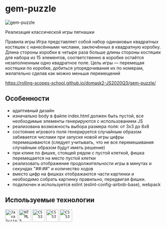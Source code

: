 # gem-puzzle

![gem-puzzle](https://user-images.githubusercontent.com/25439780/99142497-723c3480-2666-11eb-8d98-0d9557543a72.jpg)

Реализация классической игры пятнашки

Правила игры
Игра представляет собой набор одинаковых квадратных костяшек с нанесёнными числами, заключённых в квадратную коробку. Длина стороны коробки в четыре раза больше длины стороны костяшек для набора из 15 элементов, соответственно в коробке остаётся незаполненным одно квадратное поле. Цель игры — перемещая костяшки по коробке, добиться упорядочивания их по номерам, желательно сделав как можно меньше перемещений

https://rolling-scopes-school.github.io/domask2-JS2020Q3/gem-puzzle/

## Особенности

- адаптивный дизайн
- изначально body в файле index.html должен быть пустой, все необходимые элементы генерируются с использованием JS
- реализована возможность выбора размера поля: от 3х3 до 8х8
- состояние игрового поля генерируется случайным образом забивается числами при запуске новой игры цифры перемешиваются (следует учитывать, что не все перемешивания случайным образом будут иметь решение)
- при клике по фишке, стоящей рядом с пустой клеткой, фишка перемещается на место пустой клетки
- реализовать отображение продолжительности игры в минутах и секундах "##:##" и количество ходов
- вместо цифр на фишках отображаются части картинки и необходимо собрать картинку правильно, передвигая фишки.
- подключен и используется eslint (eslint-config-airbnb-base), webpack

## Используемые технологии

<p>
<code><img alt="JavaScript" height="40px" src="https://cdn.svgporn.com/logos/javascript.svg" /></code>
<code><img alt="HTML5" height="40px" src="https://cdn.svgporn.com/logos/html-5.svg" /></code>
<code><img alt="CSS3" height="40px" src="https://cdn.svgporn.com/logos/css-3.svg" /></code>
<code><img alt="CSS3" height="40px" src="https://cdn.svgporn.com/logos/webpack.svg" /></code>
<code><img alt="CSS3" height="40px" src="https://cdn.svgporn.com/logos/eslint.svg" /></code>
</p>
